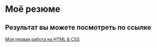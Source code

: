 # Моё резюме

## Результат вы можете посмотреть по ссылке

[Моя первая работа на HTML & CSS](https://olhovikmarta.github.io/resume/)
